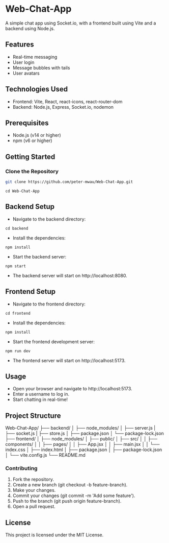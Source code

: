 # Web-Chat-App

A simple chat app using Socket.io, with a frontend built using Vite and a backend using Node.js.

## Features

- Real-time messaging
- User login
- Message bubbles with tails
- User avatars

## Technologies Used

- Frontend: Vite, React, react-icons, react-router-dom
- Backend: Node.js, Express, Socket.io, nodemon

## Prerequisites

- Node.js (v14 or higher)
- npm (v6 or higher)

## Getting Started

### Clone the Repository

```bash
git clone https://github.com/peter-mwau/Web-Chat-App.git
```

```
cd Web-Chat-App
```

## Backend Setup

- Navigate to the backend directory:

```
cd backend
```

- Install the dependencies:

```
npm install
```

- Start the backend server:

```
npm start
```

- The backend server will start on http://localhost:8080.

## Frontend Setup

- Navigate to the frontend directory:

```
cd frontend
```

- Install the dependencies:

```
npm install
```

- Start the frontend development server:

```
npm run dev
```

- The frontend server will start on http://localhost:5173.

## Usage

- Open your browser and navigate to http://localhost:5173.
- Enter a username to log in.
- Start chatting in real-time!

## Project Structure

Web-Chat-App/
├── backend/
│ ├── node_modules/
│ ├── server.js
| ├── socket.js
| ├── store.js
│ ├── package.json
│ └── package-lock.json
├── frontend/
│ ├── node_modules/
│ ├── public/
│ ├── src/
│ │ ├── components/
│ │ ├── pages/
│ │ ├── App.jsx
│ │ ├── main.jsx
│ │ └── index.css
│ ├── index.html
│ ├── package.json
│ ├── package-lock.json
│ └── vite.config.js
└── README.md

### Contributing

1. Fork the repository.
2. Create a new branch (git checkout -b feature-branch).
3. Make your changes.
4. Commit your changes (git commit -m 'Add some feature').
5. Push to the branch (git push origin feature-branch).
6. Open a pull request.

## License

This project is licensed under the MIT License.
